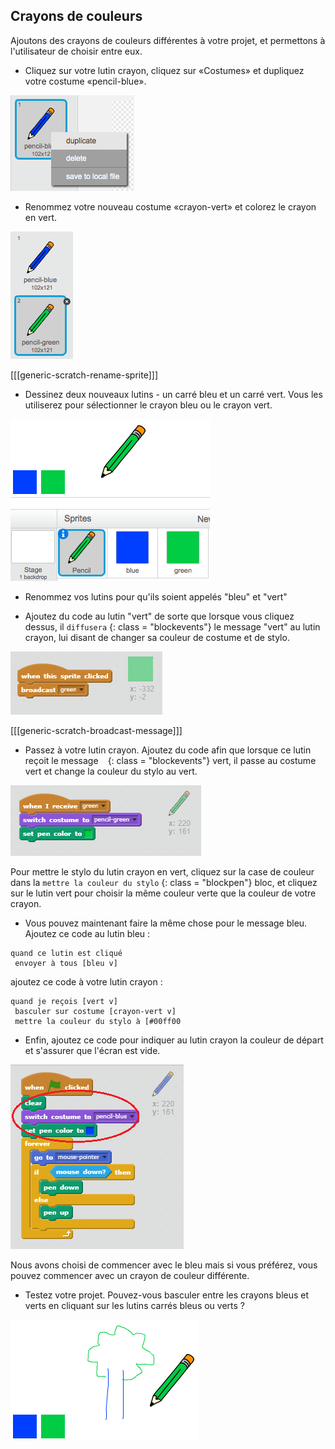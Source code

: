 ## Crayons de couleurs

Ajoutons des crayons de couleurs différentes à votre projet, et permettons à l'utilisateur de choisir entre eux.

+ Cliquez sur votre lutin crayon, cliquez sur «Costumes» et dupliquez votre costume «pencil-blue».

![capture d'écran](images/paint-blue-duplicate.png)

+ Renommez votre nouveau costume «crayon-vert» et colorez le crayon en vert.

![capture d'écran](images/paint-pencil-green.png)

[[[generic-scratch-rename-sprite]]]

+ Dessinez deux nouveaux lutins - un carré bleu et un carré vert. Vous les utiliserez pour sélectionner le crayon bleu ou le crayon vert.

![capture d'écran](images/paint-selectors.png)

+ Renommez vos lutins pour qu'ils soient appelés "bleu" et "vert"

+ Ajoutez du code au lutin "vert" de sorte que lorsque vous cliquez dessus, il ` diffusera ` {: class = "blockevents"} le message "vert" au lutin crayon, lui disant de changer sa couleur de costume et de stylo.

![Diffuser le message "green"](images/paint-broadcast-green.png)

[[[generic-scratch-broadcast-message]]]

+ Passez à votre lutin crayon. Ajoutez du code afin que lorsque ce lutin reçoit le message ` ` {: class = "blockevents"} vert, il passe au costume vert et change la couleur du stylo au vert.

![Diffuser le message "green"](images/broadcast-green.png)

Pour mettre le stylo du lutin crayon en vert, cliquez sur la case de couleur dans la ` mettre la couleur du stylo ` {: class = "blockpen"} bloc, et cliquez sur le lutin vert pour choisir la même couleur verte que la couleur de votre crayon.

+ Vous pouvez maintenant faire la même chose pour le message bleu. Ajoutez ce code au lutin bleu :

```blocks
quand ce lutin est cliqué
 envoyer à tous [bleu v]
```

ajoutez ce code à votre lutin crayon :

```blocks
quand je reçois [vert v]
 basculer sur costume [crayon-vert v]
 mettre la couleur du stylo à [#00ff00
```

+ Enfin, ajoutez ce code pour indiquer au lutin crayon la couleur de départ et s'assurer que l'écran est vide.

![Crayon de début](images/start-pencil.png)

Nous avons choisi de commencer avec le bleu mais si vous préférez, vous pouvez commencer avec un crayon de couleur différente.

+ Testez votre projet. Pouvez-vous basculer entre les crayons bleus et verts en cliquant sur les lutins carrés bleus ou verts ?

![capture d'écran](images/paint-pens-test.png)
